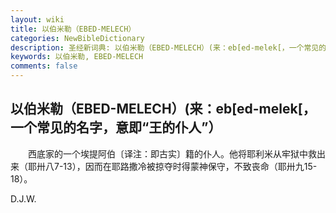 ```yaml
---
layout: wiki
title: 以伯米勒（EBED-MELECH）
categories: NewBibleDictionary
description: 圣经新词典: 以伯米勒（EBED-MELECH）(来：eb[ed-melek[，一个常见的名字，意即“王的仆人”）
keywords: 以伯米勒, EBED-MELECH
comments: false
---
```


## 以伯米勒（EBED-MELECH）(来：eb[ed-melek[，一个常见的名字，意即“王的仆人”）

　　西底家的一个埃提阿伯〔译注：即古实〕籍的仆人。他将耶利米从牢狱中救出来（耶卅八7-13），因而在耶路撒冷被掠夺时得蒙神保守，不致丧命（耶卅九15-18）。

D.J.W.








